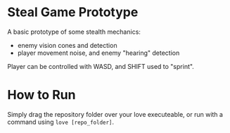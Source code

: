 # Steal Game Prototype
A basic prototype of some stealth mechanics:
- enemy vision cones and detection
- player movement noise, and enemy "hearing" detection

Player can be controlled with WASD, and SHIFT used to "sprint".

# How to Run
Simply drag the repository folder over your love executeable, or run with a command using `love [repo_folder]`.

